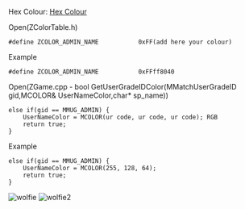 Hex Colour: [Hex Colour](https://htmlcolorcodes.com/)

Open(ZColorTable.h)

    #define ZCOLOR_ADMIN_NAME			0xFF(add here your colour)

Example

    #define ZCOLOR_ADMIN_NAME			0xFFff8040


Open(ZGame.cpp - bool GetUserGradeIDColor(MMatchUserGradeID gid,MCOLOR& UserNameColor,char* sp_name))

	else if(gid == MMUG_ADMIN) {
		UserNameColor = MCOLOR(ur code, ur code, ur code); RGB
		return true; 
	}


Example

	else if(gid == MMUG_ADMIN) {
		UserNameColor = MCOLOR(255, 128, 64);
		return true; 
	}
  
  

![wolfie](https://raw.githubusercontent.com/WhyWolfie/GunZ-The-Duel/master/source/rank%20colour%20change/wolfie.jpg)
![wolfie2](https://raw.githubusercontent.com/WhyWolfie/GunZ-The-Duel/master/source/rank%20colour%20change/wolfie2.jpg)
